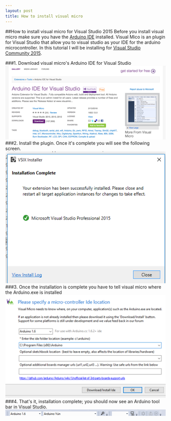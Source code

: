 ```yaml
---
layout: post
title: How to install visual micro
---
```


##How to install visual micro for Visual Studio 2015
Before you install visual micro make sure you have the [Arduino IDE](https://www.arduino.cc/en/Main/Software) installed.  Visual Mico is an plugin for Visual Studio that allow you to visual studio as your IDE for the arduino microcontroller.  In this tutorial I will be installing for [Visual Studio Community 2015](https://www.visualstudio.com/products/visual-studio-community-vs).

###1. Download visual micro's Arduino IDE for Visual Studio
![image](../images/visualMicro/downloadVisualMicro.png)
###2.  Install the plugin.  Once it's complete you will see the following screen.
![image](../images/visualMicro/installVM.png)
###3. Once the installation is complete you have to tell visual micro where the Arduino.exe is installed ![image](../images/visualMicro/path1.png) 
###4.  That's it, installation complete; you should now see an Arduino tool bar in Visual Studio.![image](../images/visualMicro/complete.png)
